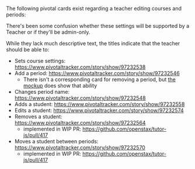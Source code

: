The following pivotal cards exist regarding a teacher editing courses and periods:

There's been some confusion whether these settings will be supported by a Teacher or if they'll be admin-only.

While they lack much descriptive text, the titles indicate that the teacher should be able to:

 * Sets course settings: https://www.pivotaltracker.com/story/show/97232538
 * Add a period: https://www.pivotaltracker.com/story/show/97232546
   * There isn't a corresponding card for removing a period, but [the mockup](http://mockups.openstax.org/Tutor_MVP_beta_release/start.html#p=class_settings_and_roster) does show that ability
 * Changes period name: https://www.pivotaltracker.com/story/show/97232548
 * Adds a student: https://www.pivotaltracker.com/story/show/97232558
 * Edits a student: https://www.pivotaltracker.com/story/show/97232574
 * Removes a student: https://www.pivotaltracker.com/story/show/97232564
   * implemented in WIP PR: https://github.com/openstax/tutor-js/pull/417
 * Moves a student between periods: https://www.pivotaltracker.com/story/show/97232570
   * implemented in WIP PR: https://github.com/openstax/tutor-js/pull/417
